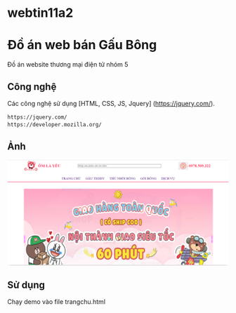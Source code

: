 # webtin11a2

# Đồ án web bán Gấu Bông

Đồ án website thương mại điện tử nhóm 5

## Công nghệ

Các công nghệ sử dụng [HTML, CSS, JS, Jquery]
(https://jquery.com/).

```bash
https://jquery.com/
https://developer.mozilla.org/
```

## Ảnh

![Screenshot](screenshot.png)

## Sử dụng

Chạy demo vào file trangchu.html
